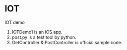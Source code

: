 IOT
===

IOT demo

1. IOTDemo1 is an iOS app.
2. post.py is a test tool by python.
3. GetController & PostController is official sample code.
